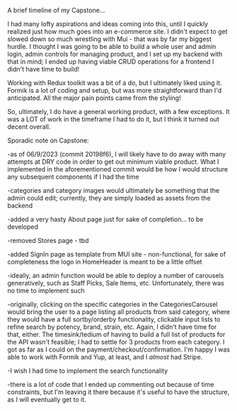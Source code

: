 A brief timeline of my Capstone...

I had many lofty aspirations and ideas coming into this, until I quickly realized just how much goes into an e-commerce site. I didn't expect to get slowed down so much wrestling with Mui - that was by far my biggest hurdle. I thought I was going to be able to build a whole user and admin login, admin controls for managing product, and I set up my backend with that in mind; I ended up having viable CRUD operations for a frontend I didn't have time to build!

Working with Redux toolkit was a bit of a do, but I ultimately liked using it. Formik is a lot of coding and setup, but was more straightforward than I'd anticipated. All the major pain points came from the styling!

So, ultimately, I do have a general working product, with a few exceptions. It was a LOT of work in the timeframe I had to do it, but I think it turned out decent overall.

Sporadic note on Capstone:

-as of 06/9/2023 (commit 20198f6), I will likely have to do away with many attempts at DRY code in order to get out minimum viable product. What I implemented in the aforementioned commit would be how I would structure any subsequent components if I had the time

-categories and category images would ultimately be something that the admin could edit; currently, they are simply loaded as assets from the backend 

-added a very hasty About page just for sake of completion... to be developed

-removed Stores page - tbd

-added SignIn page as template from MUI site - non-functional, for sake of completeness
the logo in HomeHeader is meant to be a little offset

-ideally, an admin function would be able to deploy a number of carousels generatively, such as Staff Picks, Sale Items, etc. Unfortunately, there was no time to implement such

-originally, clicking on the specific categories in the CategoriesCarousel would bring the user to a page listing all products from said category, where they would have a full sortby/orderby functionality, clickable input lists to refine search by potency, brand, strain, etc. Again, I didn't have time for that, either. The timesink/tedium of having to build a full list of products for the API wasn't feasible; I had to settle for 3 products from each category.
I got as far as I could on the payment/checkout/confirmation. I'm happy I was able to work with Formik and Yup, at least, and I *almost* had Stripe.

-I wish I had time to implement the search functionality

-there is a lot of code that I ended up commenting out because of time constraints, but I'm leaving it there because it's useful to have the structure, as I will eventually get to it.

